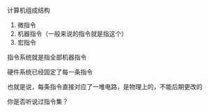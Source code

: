 计算机组成结构

1. 微指令
2. 机器指令（一般来说的指令就是指这个）
3. 宏指令

指令系统就是指全部机器指令

硬件系统已经固定了每一条指令

也就是说，每条指令直接对应了一堆电路，是物理上的，不能后期更改的

  

你是否听说过指令集？